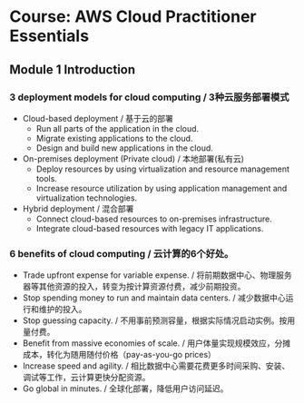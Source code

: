 # Course: AWS Cloud Practitioner Essentials

## Module 1 Introduction

### 3 deployment models for cloud computing / 3种云服务部署模式
- Cloud-based deployment / 基于云的部署
  - Run all parts of the application in the cloud. 
  - Migrate existing applications to the cloud.
  - Design and build new applications in the cloud.
- On-premises deployment (Private cloud) / 本地部署(私有云)
  - Deploy resources by using virtualization and resource management tools.
  - Increase resource utilization by using application management and virtualization technologies.
- Hybrid deployment / 混合部署
  - Connect cloud-based resources to on-premises infrastructure.
  - Integrate cloud-based resources with legacy IT applications.

### 6 benefits of cloud computing / 云计算的6个好处。
- Trade upfront expense for variable expense. / 将前期数据中心、物理服务器等其他资源的投入，转变为按计算资源付费，减少前期投资。
- Stop spending money to run and maintain data centers. / 减少数据中心运行和维护的投入。
- Stop guessing capacity. / 不用事前预测容量，根据实际情况启动实例。按用量付费。
- Benefit from massive economies of scale. / 用户体量实现规模效应，分摊成本，转化为随用随付价格（pay-as-you-go prices）
- Increase speed and agility. / 相比数据中心需要花费更多时间采购、安装、调试等工作，云计算更快分配资源。
- Go global in minutes. / 全球化部署，降低用户访问延迟。